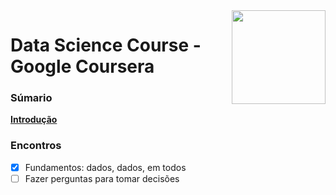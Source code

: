 <img src="https://media3.giphy.com/media/j0kP7fOkKQlYsXTO2r/giphy.gif" align="right" width = "150"/>

# Data Science Course - Google Coursera
> 
### Súmario

**[Introdução](#Introdução)**<br>

### Encontros

- [x] Fundamentos: dados, dados, em todos
- [ ] Fazer perguntas para tomar decisões
